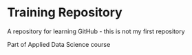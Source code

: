 # Training Repository

A repository for learning GitHub - this is not my first repository

Part of Applied Data Science course

